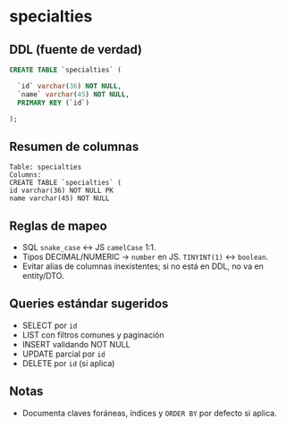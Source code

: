 # specialties

## DDL (fuente de verdad)
```sql
CREATE TABLE `specialties` (

  `id` varchar(36) NOT NULL,
  `name` varchar(45) NOT NULL,
  PRIMARY KEY (`id`)

);
```

## Resumen de columnas
```
Table: specialties
Columns:
CREATE TABLE `specialties` (
id varchar(36) NOT NULL PK
name varchar(45) NOT NULL
```

## Reglas de mapeo
- SQL `snake_case` ↔ JS `camelCase` 1:1.
- Tipos DECIMAL/NUMERIC → `number` en JS. `TINYINT(1)` ↔ `boolean`.
- Evitar alias de columnas inexistentes; si no está en DDL, no va en entity/DTO.

## Queries estándar sugeridos
- SELECT por `id`
- LIST con filtros comunes y paginación
- INSERT validando NOT NULL
- UPDATE parcial por `id`
- DELETE por `id` (si aplica)

## Notas
- Documenta claves foráneas, índices y `ORDER BY` por defecto si aplica.

